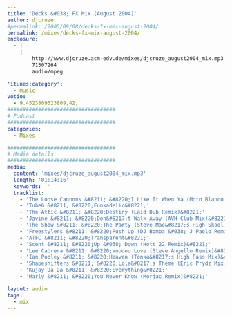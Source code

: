 ```yaml
---
title: 'Decks &#038; FX Mix (August 2004)'
author: djcruze
#permalink: /2005/09/08/decks-fx-mix-august-2004/
permalink: /mixes/decks-fx-mix-august-2004/
enclosure:
  - |
    |
        http://www.djcruze.acm-edv.de/mixes/djcruze_august2004_mix.mp3
        71307264
        audio/mpeg

'itunes:category':
  - Music
votio:
  - 9.4523809523809,42,
###################################
# Podcast
###################################
categories:
  - Mixes

###################################
# Media details
###################################
media:
  content: 'mixes/djcruze_august2004_mix.mp3'
  length: '01:14:16'
  keywords: ''
  tracklist:
    - 'The Loose Cannons &#8211; &#8220;I Like It When Ya (Moto Blanco Vocal Mix)&#8221;'
    - 'Tube6 &#8211; &#8220;Funkadelic&#8221;'
    - 'The Attic &#8211; &#8220;Destiny (Laid Dub Remix)&#8221;'
    - 'Javine &#8211; &#8220;Don&#8217;t Walk Away (AVH Club Mix)&#8221;'
    - 'The Show &#8211; &#8220;The Party (Steve Mac&#8217;s High Skool Disko Re-union Mix)&#8221;'
    - 'Freestylers &#8211; &#8220;Push Up (DJ Bomba &#038; J Paolo Remix)&#8221;'
    - 'ATFC &#8211; &#8220;Transparent&#8221;'
    - 'Scent &#8211; &#8220;Up &#038; Down (Hott 22 Remix)&#8221;'
    - 'Lee Cabrera &#8211; &#8220;Voodoo Love (Steve Angello Remix)&#8221;'
    - 'Ian Pooley &#8211; &#8220;Heaven (Tonka&#8217;s High Pass Mix)&#8221;'
    - 'Shapeshifters &#8211; &#8220;Lola&#8217;s Theme (Eric Prydz Mix)&#8221;'
    - 'Kujay Da Da &#8211; &#8220;Everything&#8221;'
    - 'Marly &#8211; &#8220;You Never Know (Morjac Remix)&#8221;'

layout: audio
tags:
  - mix
---
```

